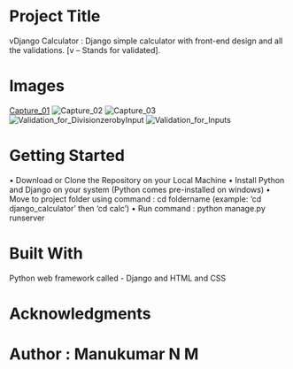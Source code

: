 # Project Title
vDjango Calculator : Django simple calculator with front-end design and all the validations. [v – Stands for validated].

# Images
[Capture_01](https://user-images.githubusercontent.com/24228300/121813499-e46f0900-cc89-11eb-864e-82935ba3f9bd.PNG)
![Capture_02](https://user-images.githubusercontent.com/24228300/121813515-edf87100-cc89-11eb-8649-b7a3259a365e.PNG)
![Capture_03](https://user-images.githubusercontent.com/24228300/121813519-f2248e80-cc89-11eb-9e22-f45aaee01172.PNG)
![Validation_for_DivisionzerobyInput](https://user-images.githubusercontent.com/24228300/121813528-f781d900-cc89-11eb-9b23-01732e5c70f6.PNG)
![Validation_for_Inputs](https://user-images.githubusercontent.com/24228300/121813534-fd77ba00-cc89-11eb-9dfd-dea263b17cf8.PNG)

# Getting Started
•	Download or Clone the Repository on your Local Machine
•	Install Python and Django on your system (Python comes pre-installed on windows)
•	Move to project folder using command : cd foldername (example: ‘cd django_calculator’ then ‘cd calc’)
•	Run command : python manage.py runserver

# Built With
Python web framework called - Django and HTML and CSS

# Acknowledgments
# Author : Manukumar N M 










